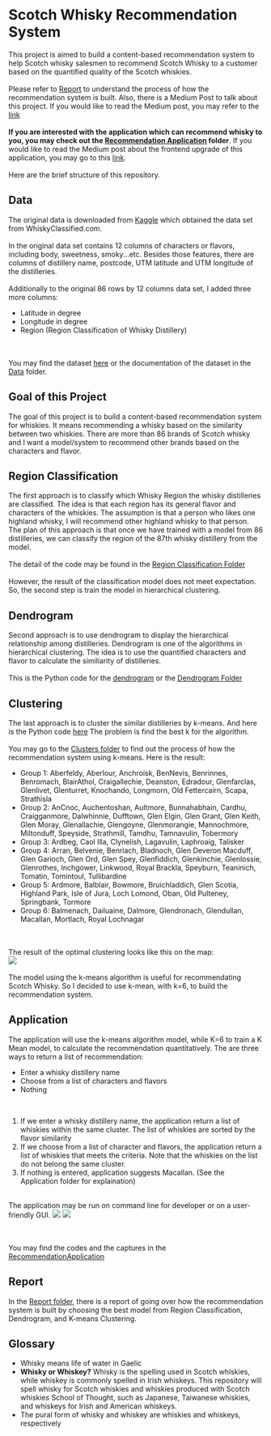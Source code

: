 # Scotch Whisky Recommendation System

This project is aimed to build a content-based recommendation system to help Scotch whisky salesmen to recommend Scotch Whisky to a customer based on the quantified quality of the Scotch whiskies. 
<br><br>
Please refer to [Report](/Report) to understand the process of how the recommendation system is built. Also, there is a Medium Post to talk about this project. If you would like to read the Medium post, you may refer to the <a href="https://towardsdatascience.com/recommending-scotch-whisky-ea440c2eb289">link</a>
<br><br>
<b>If you are interested with the application which can recommend whisky to you, you may check out the <a href="https://github.com/jacquessham/ScotchWhisky/tree/master/RecommendationApplication">Recommendation Application</a> folder</b>. If you would like to read the Medium post about the frontend upgrade of this application, you may go to this <a href="https://medium.com/stackademic/upgrading-the-frontend-of-my-previous-machine-learning-project-da8d8005f20d">link</a>.
<br><br>
Here are the brief structure of this repository.

## Data
The original data is downloaded from <a href="https://www.kaggle.com/koki25ando/scotch-whisky-dataset">Kaggle</a> which obtained the data set from WhiskyClassified.com.
<br><br>
In the original data set contains 12 columns of characters or flavors, including body, sweetness, smoky...etc. Besides those features, there are columns of distillery name, postcode, UTM latitude and UTM longitude of the distilleries.
<br><br>
Additionally to the original 86 rows by 12 columns data set, I added three more columns:
<ul>
	<li>Latitude in degree</li>
	<li>Longitude in degree</li>
	<li>Region (Region Classification of Whisky Distillery)</li>
</ul>

<br><br>
You may find the dataset [here](Data/whisky.csv) or the documentation of the dataset in the [Data](Data) folder.

## Goal of this Project
The goal of this project is to build a content-based recommendation system for whiskies. It means recommending a whisky based on the similarity between two whiskies. There are more than 86 brands of Scotch whisky and I want a model/system to recommend other brands based on the characters and flavor.

## Region Classification
The first approach is to classify which Whisky Region the whisky distilleries are classified. The idea is that each region has its general flavor and characters of the whiskies. The assumption is that a person who likes one highland whisky, I will recommend other highland whisky to that person. The plan of this approach is that once we have trained with a model from 86 distilleries, we can classify the region of the 87th whisky distillery from the model.
<br><br>
The detail of the code may be found in the [Region Classification Folder](RegionClassification)
<br><br>
However, the result of the classification model does not meet expectation. So, the second step is train the model in hierarchical clustering.

## Dendrogram
Second approach is to use dendrogram to display the hierarchical relationship among distilleries. Dendrogram is one of the algorithms in hierarchical clustering. The idea is to use the quantified characters and flavor to calculate the similiarity of distilleries.
<br><br>
This is the Python code for the <a href="Dendrogram/whisky_dendrogram.py">dendrogram</a> or the [Dendrogram Folder](Dendrogram)

## Clustering
The last approach is to cluster the similar distilleries by k-means. And here is the Python code [here](Clusters/whisky_clustering.py) The problem is find the best k for the algorithm.
<br><br>
You may go to the [Clusters folder](Clusters) to find out the process of how the recommendation system using k-means. Here is the result:
<br>

<ul>
	<li>Group 1: Aberfeldy, Aberlour, Anchroisk, BenNevis, Benrinnes, Benromach, BlairAthol, Craigallechie, Deanston, Edradour, Glenfarclas, Glenlivet, Glenturret, Knochando, Longmorn, Old Fettercairn, Scapa, Strathisla</li>
	<li>Group 2: AnCnoc, Auchentoshan, Aultmore, Bunnahabhain, Cardhu, Craigganmore, Dalwhinnie, Dufftown, Glen Elgin, Glen Grant, Glen Keith, Glen Moray, Glenallachie, Glengoyne, Glenmorangie, Mannochmore, Miltonduff, Speyside, Strathmill, Tamdhu, Tamnavulin, Tobermory</li>
	<li>Group 3: Ardbeg, Caol Illa, Clynelish, Lagavulin, Laphroaig, Talisker</li>
	<li>Group 4: Arran, Belvenie, Benriach, Bladnoch, Glen Deveron Macduff, Glen Garioch, Glen Ord, Glen Spey, Glenfiddich, Glenkinchie, Glenlossie, Glenrothes, Inchgower, Linkwood, Royal Brackla, Speyburn, Teaninich, Tomatin, Tomintoul, Tullibardine</li>
	<li>Group 5: Ardmore, Balblair, Bowmore, Bruichladdich, Glen Scotia, Highland Park, Isle of Jura, Loch Lomond, Oban, Old Pulteney, Springbank, Tormore</li>
	<li>Group 6: Balmenach, Dailuaine, Dalmore, Glendronach, Glendullan, Macallan, Mortlach, Royal Lochnagar</li>
</ul>

<br><br>
The result of the optimal clustering looks like this on the map:
<br>
<img src="Images/ClusteringDistilleries.jpg">
<br><br>
The model using the k-means algorithm is useful for recommendating Scotch Whisky. So I decided to use k-mean, with k=6, to build the recommendation system.

## Application
The application will use the k-means algorithm model, while K=6 to train a K Mean model, to calculate the recommendation quantitatively. The are three ways to return a list of recommendation:
<ul>
	<li>Enter a whisky distillery name</li>
	<li>Choose from a list of characters and flavors</li>
	<li>Nothing</li>
</ul>

<br>
<ol>
	<li>If we enter a whisky distillery name, the application return a list of whiskies within the same cluster. The list of whiskies are sorted by the flavor similarity</li>
	<li>If we choose from a list of character and flavors, the application return a list of whiskies that meets the criteria. Note that the whiskies on the list do not belong the same cluster.</li>
	<li>If nothing is entered, application suggests Macallan. (See the Application folder for explaination)</li>
</ol>

<br>
The application may be run on command line for developer or on a user-friendly GUI.
<img src=Images/method2.png>
<img src=Images/gui2.png>

<br><br>
You may find the codes and the captures in the <a href="https://github.com/jacquessham/ScotchWhisky/tree/master/RecommendationApplication">RecommendationApplication</a>

## Report
In the [Report folder](Report), there is a report of going over how the recommendation system is built by choosing the best model from Region Classification, Dendrogram, and K-means Clustering.

## Glossary
<ul>
	<li>Whisky means life of water in Gaelic</li>
	<li><b>Whisky or Whiskey?</b> Whisky is the spelling used in Scotch whiskies, while whiskey is commonly spelled in Irish whiskeys. This repository will spell whisky for Scotch whiskies and whiskies produced with Scotch whiskies School of Thought, such as Japanese, Taiwanese whiskies, and whiskeys for Irish and American whiskeys.</li>
	<li>The pural form of whisky and whiskey are whiskies and whiskeys, respectively</li>
</ul>